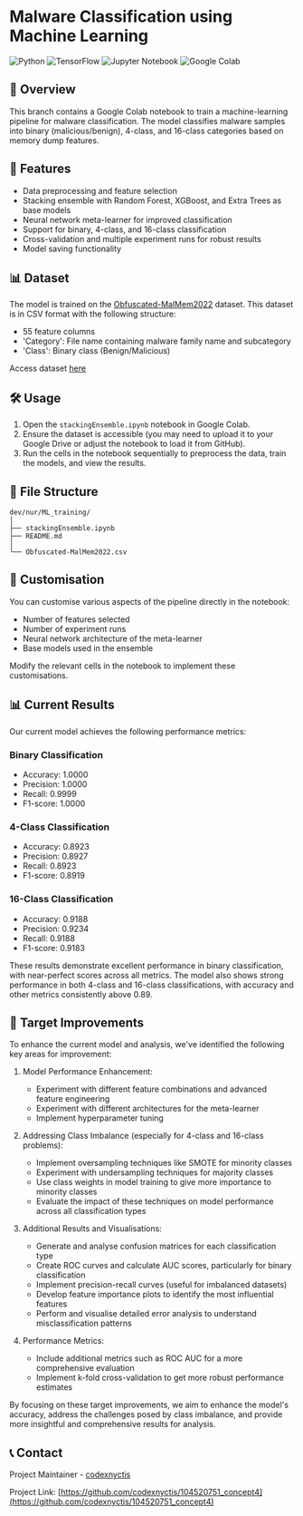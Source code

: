 # Malware Classification using Machine Learning

![Python](https://img.shields.io/badge/python-v3.7+-blue.svg)
![TensorFlow](https://img.shields.io/badge/TensorFlow-v2.x-orange.svg)
![Jupyter Notebook](https://img.shields.io/badge/jupyter-%23FA0F00.svg?style=for-the-badge&logo=jupyter&logoColor=white)
![Google Colab](https://img.shields.io/badge/Colab-F9AB00?style=for-the-badge&logo=googlecolab&color=525252)

## 📌 Overview

This branch contains a Google Colab notebook to train a machine-learning pipeline for malware classification. 
The model classifies malware samples into binary (malicious/benign), 4-class, and 16-class categories based on memory dump features.

## 🚀 Features

- Data preprocessing and feature selection
- Stacking ensemble with Random Forest, XGBoost, and Extra Trees as base models
- Neural network meta-learner for improved classification
- Support for binary, 4-class, and 16-class classification
- Cross-validation and multiple experiment runs for robust results
- Model saving functionality

## 📊 Dataset

The model is trained on the [Obfuscated-MalMem2022](https://www.unb.ca/cic/datasets/malmem-2022.html) dataset. 
This dataset is in CSV format with the following structure:
- 55 feature columns 
- 'Category': File name containing malware family name and subcategory
- 'Class': Binary class (Benign/Malicious)

Access dataset [here](https://github.com/codexnyctis/104520751_concept4/blob/dev/nur/ML_training/Obfuscated-MalMem2022.csv)

## 🛠️ Usage

1. Open the `stackingEnsemble.ipynb` notebook in Google Colab.
2. Ensure the dataset is accessible (you may need to upload it to your Google Drive or adjust the notebook to load it from GitHub).
3. Run the cells in the notebook sequentially to preprocess the data, train the models, and view the results.

## 📁 File Structure

```
dev/nur/ML_training/
│
├── stackingEnsemble.ipynb
├── README.md
│
└── Obfuscated-MalMem2022.csv
```

## 🔧 Customisation

You can customise various aspects of the pipeline directly in the notebook:
- Number of features selected
- Number of experiment runs
- Neural network architecture of the meta-learner
- Base models used in the ensemble

Modify the relevant cells in the notebook to implement these customisations.

## 📊 Current Results

Our current model achieves the following performance metrics:

### Binary Classification
- Accuracy: 1.0000
- Precision: 1.0000
- Recall: 0.9999
- F1-score: 1.0000

### 4-Class Classification
- Accuracy: 0.8923
- Precision: 0.8927
- Recall: 0.8923
- F1-score: 0.8919

### 16-Class Classification
- Accuracy: 0.9188
- Precision: 0.9234
- Recall: 0.9188
- F1-score: 0.9183

These results demonstrate excellent performance in binary classification, with near-perfect scores across all metrics. 
The model also shows strong performance in both 4-class and 16-class classifications, with accuracy and other metrics consistently above 0.89.

## 🎯 Target Improvements

To enhance the current model and analysis, we've identified the following key areas for improvement:

1. Model Performance Enhancement:
   - Experiment with different feature combinations and advanced feature engineering
   - Experiment with different architectures for the meta-learner
   - Implement hyperparameter tuning 

2. Addressing Class Imbalance (especially for 4-class and 16-class problems):
   - Implement oversampling techniques like SMOTE for minority classes
   - Experiment with undersampling techniques for majority classes
   - Use class weights in model training to give more importance to minority classes
   - Evaluate the impact of these techniques on model performance across all classification types

3. Additional Results and Visualisations:
   - Generate and analyse confusion matrices for each classification type
   - Create ROC curves and calculate AUC scores, particularly for binary classification
   - Implement precision-recall curves (useful for imbalanced datasets)
   - Develop feature importance plots to identify the most influential features
   - Perform and visualise detailed error analysis to understand misclassification patterns

4. Performance Metrics:
   - Include additional metrics such as ROC AUC for a more comprehensive evaluation
   - Implement k-fold cross-validation to get more robust performance estimates

By focusing on these target improvements, we aim to enhance the model's accuracy, address the challenges posed by class imbalance, and provide more insightful and comprehensive results for analysis.


## 📞 Contact

Project Maintainer - [codexnyctis](https://github.com/codexnyctis)

Project Link: [https://github.com/codexnyctis/104520751_concept4](https://github.com/codexnyctis/104520751_concept4)




